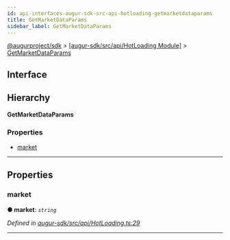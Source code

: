 ```yaml
---
id: api-interfaces-augur-sdk-src-api-hotloading-getmarketdataparams
title: GetMarketDataParams
sidebar_label: GetMarketDataParams
---
```


[@augurproject/sdk](api-readme.md) > [[augur-sdk/src/api/HotLoading Module]](api-modules-augur-sdk-src-api-hotloading-module.md) > [GetMarketDataParams](api-interfaces-augur-sdk-src-api-hotloading-getmarketdataparams.md)

## Interface

## Hierarchy

**GetMarketDataParams**

### Properties

* [market](api-interfaces-augur-sdk-src-api-hotloading-getmarketdataparams.md#market)

---

## Properties

<a id="market"></a>

###  market

**● market**: *`string`*

*Defined in [augur-sdk/src/api/HotLoading.ts:29](https://github.com/AugurProject/augur/blob/1e1466f1d3/packages/augur-sdk/src/api/HotLoading.ts#L29)*

___

